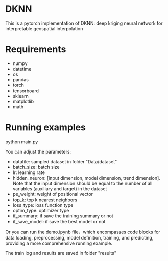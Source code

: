 # DKNN
This is a pytorch implementation of DKNN: deep kriging neural network for interpretable geospatial interpolation

# Requirements
* numpy
* datetime
* os
* pandas
* torch
* tensorboard
* sklearn
* matplotlib
* math

# Running examples
python main.py  

You can adjust the parameters:
* datafile:  sampled dataset in folder "Data/dataset"
* batch_size: batch size
* lr:  learning rate
* hidden_neuron:  [input dimension, model dimension, trend dimension]. Note that the input dimension should be equal to the number of all variables (auxiliary and target) in the dataset
* pe_weight:  weight of positional vector 
* top_k:  top k nearest neighbors
* loss_type:  loss function type
* optim_type:  optimizer type
* if_summary:  if save the training summary or not
* if_save_model:  if save the best model or not

Or you can run the demo.ipynb file，which encompasses code blocks for data loading, preprocessing, model definition, training, and predicting, providing a more comprehensive running example.

The train log and results are saved in folder "results"

